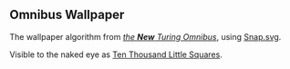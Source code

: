 Omnibus Wallpaper 
-----------------

The wallpaper algorithm from [<i>the __New__ Turing Omnibus</i>][omnibus], using [Snap.svg][]. 

Visible to the naked eye as [Ten Thousand Little Squares][heroku].

[omnibus]: http://books.google.com/books/about/The_New_Turing_Omnibus.html?id=NDiU62j7jeMC 
[Snap.svg]: http://snapsvg.io/ 
[heroku]: http://tenthousandlittlesquares.herokuapp.com/ 